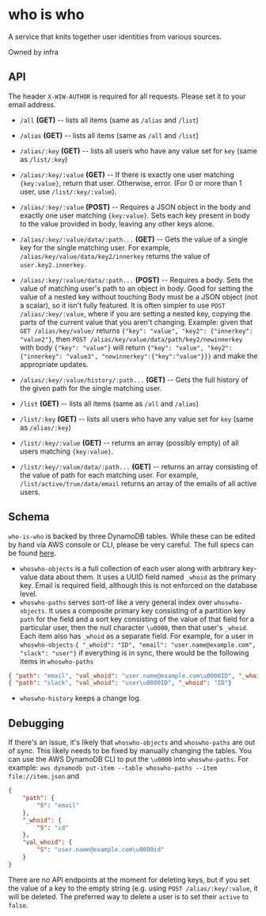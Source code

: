 # who is who

A service that knits together user identities from various sources.

Owned by infra

## API

The header `X-WIW-AUTHOR` is required for all requests. Please set it to your email address.

- `/all` **(GET)** -- lists all items (same as `/alias` and `/list`)

- `/alias` **(GET)** -- lists all items (same as `/all` and `/list`)
- `/alias/:key` **(GET)** -- lists all users who have any value set for `key` (same as `/list/:key`)
- `/alias/:key/:value` **(GET)** -- If there is exactly one user matching `{key:value}`, return that user. Otherwise, error. (For 0 or more than 1 user, use `/list/:key/:value`).
- `/alias/:key/:value` **(POST)** -- Requires a JSON object in the body and exactly one user matching `{key:value}`. Sets each key present in body to the value provided in body, leaving any other keys alone.
- `/alias/:key/:value/data/:path...` **(GET)** -- Gets the value of a single key for the single matching user. For example, `/alias/key/value/data/key2/innerkey` returns the value of `user.key2.innerkey`.
- `/alias/:key/:value/data/:path...` **(POST)** -- Requires a body. Sets the value of matching user's path to an object in body. Good for setting the value of a nested key without touching  Body must be a JSON object (not a scalar), so it isn't fully featured. It is often simpler to use `POST /alias/:key/:value`, where if you are setting a nested key, copying the parts of the current value that you aren't changing.
Example: given that `GET /alias/key/value/` returns `{"key": "value", "key2": {"innerkey": "value2"}`, then `POST /alias/key/value/data/path/key2/newinnerkey` with body `{"key": "value"}` will return `{"key": "value", "key2": {"innerkey": "value3", "newinnerkey":{"key":"value"}}}` and make the appropriate updates.

- `/alias/:key/:value/history/:path...`  **(GET)** -- Gets the full history of the given path for the single matching user.

- `/list` **(GET)** -- lists all items (same as `/all` and `/alias`)
- `/list/:key` **(GET)** -- lists all users who have any value set for `key` (same as `/alias/:key`)
- `/list/:key/:value` **(GET)** -- returns an array (possibly empty) of all users matching `{key:value}`.
- `/list/:key/:value/data/:path...` **(GET)** -- returns an array consisting of the value of path for each matching user. For example, `/list/active/true/data/email` returns an array of the emails of all active users.

## Schema

`who-is-who` is backed by three DynamoDB tables. While these can be edited by hand via AWS console or CLI, please be very careful. The full specs can be found [here](./storage/dynamodb.js).

- `whoswho-objects` is a full collection of each user along with arbitrary key-value data about them. It uses a UUID field named `_whoid` as the primary key. Email is required field, although this is not enforced on the database level.
- `whoswho-paths` serves sort-of like a very general index over `whoswho-objects`. It uses a composite primary key consisting of a partition key `path` for the field and a sort key consisting of the value of that field for a particular user, then the null character `\u0000`, then that user's `_whoid`. Each item also has `_whoid` as a separate field.
For example, for a user in `whoswho-objects`
`{ "_whoid": "ID", "email": "user.name@example.com", "slack": "user"}`
if everything is in sync, there would be the following items in `whoswho-paths`
``` json
{ "path": "email", "val_whoid": "user.name@example.com\u0000ID", "_whoid": "ID"}
{ "path": "slack", "val_whoid": "user\u0000ID", "_whoid": "ID"}
```
- `whoswho-history` keeps a change log.

## Debugging

If there's an issue, it's likely that `whoswho-objects` and `whoswho-paths` are out of sync. This likely needs to be fixed by manually changing the tables. You can use the AWS DynamoDB CLI to put the `\u0000` into `whoswho-paths`. For example:
`aws dynamodb put-item --table whoswho-paths --item file://item.json`
and
```json
{
    "path": {
        "S": "email"
    },
    "_whoid": {
        "S": "id"
    },
    "val_whoid": {
        "S": "user.name@example.com\u0000id"
    }
}
```

There are no API endpoints at the moment for deleting keys, but if you set the value of a key to the empty string (e.g. using `POST /alias/:key/:value`, it will be deleted. The preferred way to delete a user is to set their `active` to `false`.
